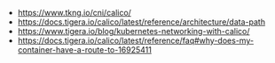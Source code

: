 - https://www.tkng.io/cni/calico/
- https://docs.tigera.io/calico/latest/reference/architecture/data-path
- https://www.tigera.io/blog/kubernetes-networking-with-calico/
- https://docs.tigera.io/calico/latest/reference/faq#why-does-my-container-have-a-route-to-16925411
